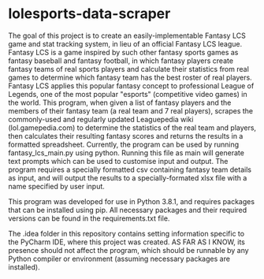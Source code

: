 # lolesports-data-scraper
The goal of this project is to create an easily-implementable Fantasy LCS game and stat tracking system, in lieu of an official Fantasy LCS league.
Fantasy LCS is a game inspired by such other fantasy sports games as fantasy baseball and fantasy football, in which fantasy players create fantasy teams of real sports players and calculate their statistics from real games to determine which fantasy team has the best roster of real players. Fantasy LCS applies this popular fantasy concept to professional League of Legends, one of the most popular "esports" (competitive video games) in the world.
This program, when given a list of fantasy players and the members of their fantasy team (a real team and 7 real players), scrapes the commonly-used and regularly updated Leaguepedia wiki (lol.gamepedia.com) to determine the statistics of the real team and players, then calculates their resulting fantasy scores and returns the results in a formatted spreadsheet.
Currently, the program can be used by running fantasy_lcs_main.py using python. Running this file as main will generate text prompts which can be used to customise input and output.
The program requires a specially formatted csv containing fantasy team details as input, and will output the results to a specially-formated xlsx file with a name specified by user input.

This program was developed for use in Python 3.8.1, and requires packages that can be installed using pip. All necessary packages and their required versions can be found in the requirements.txt file.

The .idea folder in this repository contains setting information specific to the PyCharm IDE, where this project was created. AS FAR AS I KNOW, its presence should not affect the program, which should be runnable by any Python compiler or environment (assuming necessary packages are installed).
